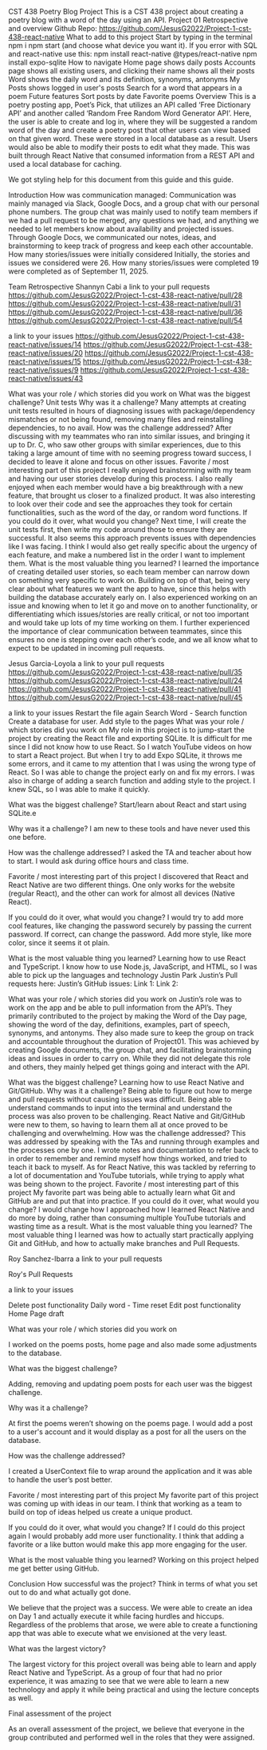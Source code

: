 CST 438 Poetry Blog Project
This is a CST 438 project about creating a poetry blog with a word of the day using an API.
Project 01 Retrospective and overview
Github Repo: https://github.com/JesusG2022/Project-1-cst-438-react-native
What to add to this project
Start by typing in the terminal
npm i
npm start (and choose what device you want it).
If you error with SQL and react-native use this:
npm install react-native @types/react-native
npm install expo-sqlite
How to navigate
Home page shows daily posts
Accounts page shows all existing users, and clicking their name shows all their posts
Word shows the daily word and its definition, synonyms, antonyms
My Posts shows logged in user's posts
Search for a word that appears in a poem
Future features
Sort posts by date
Favorite poems
Overview
This is a poetry posting app, Poet’s Pick, that utilizes an API called ‘Free Dictionary API’ and another called ‘Random Free Random Word Generator API’. Here, the user is able to create and log in, where they will be suggested a random word of the day and create a poetry post that other users can view based on that given word. These were stored in a local database as a result. Users would also be able to modify their posts to edit what they made.  This was built through React Native that consumed information from a REST API and used a local database for caching. 

We got styling help for this document from this guide and this guide. 

Introduction
How was communication managed:
Communication was mainly managed via Slack, Google Docs, and a group chat with our personal phone numbers. The group chat was mainly used to notify team members if we had a pull request to be merged, any questions we had, and anything we needed to let members know about availability and projected issues.
Through Google Docs, we communicated our notes, ideas, and brainstorming to keep track of progress and keep each other accountable. 
How many stories/issues were initially considered
Initially, the stories and issues we considered were 26. 
How many stories/issues were completed
19 were completed as of September 11, 2025. 

Team Retrospective
Shannyn Cabi
a link to your pull requests
https://github.com/JesusG2022/Project-1-cst-438-react-native/pull/28
https://github.com/JesusG2022/Project-1-cst-438-react-native/pull/31
https://github.com/JesusG2022/Project-1-cst-438-react-native/pull/36
https://github.com/JesusG2022/Project-1-cst-438-react-native/pull/54

a link to your issues
https://github.com/JesusG2022/Project-1-cst-438-react-native/issues/14
https://github.com/JesusG2022/Project-1-cst-438-react-native/issues/20
https://github.com/JesusG2022/Project-1-cst-438-react-native/issues/15
https://github.com/JesusG2022/Project-1-cst-438-react-native/issues/9
https://github.com/JesusG2022/Project-1-cst-438-react-native/issues/43

What was your role / which stories did you work on
What was the biggest challenge? 
Unit tests
Why was it a challenge?
Many attempts at creating unit tests resulted in hours of diagnosing issues with package/dependency mismatches or not being found, removing many files and reinstalling dependencies, to no avail.
How was the challenge addressed?
After discussing with my teammates who ran into similar issues, and bringing it up to Dr. C, who saw other groups with similar experiences, due to this taking a large amount of time with no seeming progress toward success, I decided to leave it alone and focus on other issues. 
Favorite / most interesting part of this project
I really enjoyed brainstorming with my team and having our user stories develop during this process. I also really enjoyed when each member would have a big breakthrough with a new feature, that brought us closer to a finalized product. It was also interesting to look over their code and see the approaches they took for certain functionalities, such as the word of the day, or random word functions.
If you could do it over, what would you change?
Next time, I will create the unit tests first, then write my code around those to ensure they are successful. It also seems this approach prevents issues with dependencies like I was facing. I think I would also get really specific about the urgency of each feature, and make a numbered list in the order I want to implement them.
What is the most valuable thing you learned?
I learned the importance of creating detailed user stories, so each team member can narrow down on something very specific to work on. Building on top of that, being very clear about what features we want the app to have, since this helps with building the database accurately early on. I also experienced working on an issue and knowing when to let it go and move on to another functionality, or differentiating which issues/stories are really critical, or not too important and would take up lots of my time working on them. I further experienced the importance of clear communication between teammates, since this ensures no one is stepping over each other’s code, and we all know what to expect to be updated in incoming pull requests.

Jesus Garcia-Loyola
a link to your pull requests
https://github.com/JesusG2022/Project-1-cst-438-react-native/pull/35
https://github.com/JesusG2022/Project-1-cst-438-react-native/pull/24
https://github.com/JesusG2022/Project-1-cst-438-react-native/pull/41 
https://github.com/JesusG2022/Project-1-cst-438-react-native/pull/45


a link to your issues
Restart the file again
Search Word - Search function
Create a database for user.
Add style to the pages
What was your role / which stories did you work on
My role in this project is to jump-start the project by creating the React file and exporting SQLite. It is difficult for me since I did not know how to use React. So I watch YouTube videos on how to start a React project. But when I try to add Expo SQLite, it throws me some errors, and it came to my attention that I was using the wrong type of React. So I was able to change the project early on and fix my errors. I was also in charge of adding a search function and adding style to the project. I knew SQL, so I was able to make it quickly. 



What was the biggest challenge? 
Start/learn about React and start using SQLite.e

Why was it a challenge?
I am new to these tools and have never used this one before. 

How was the challenge addressed?
I asked the TA and teacher about how to start. 
I would ask during office hours and class time. 

Favorite / most interesting part of this project
I discovered that React and React Native are two different things. 
One only works for the website (regular React), and the other can work for almost all devices (Native React).  

If you could do it over, what would you change?
I would try to add more cool features, like changing the password securely by passing the current password. If correct, can change the password.
Add more style, like more color, since it seems it ot plain. 
 
What is the most valuable thing you learned?
Learning how to use React and TypeScript. I know how to use Node.js, JavaScript, and HTML, so I was able to pick up the languages and technology 
Justin Park
Justin’s Pull requests here: 
Justin’s GitHub issues:
Link 1:
Link 2: 

What was your role / which stories did you work on
Justin’s role was to work on the app and be able to pull information from the API’s. They primarily contributed to the project by making the Word of the Day page, showing the word of the day, definitions, examples, part of speech, synonyms, and antonyms. They also made sure to keep the group on track and accountable throughout the duration of Project01. This was achieved by creating Google documents, the group chat, and facilitating brainstorming ideas and issues in order to carry on. While they did not delegate this role and others, they mainly helped get things going and interact with the API.  

What was the biggest challenge? 
Learning how to use React Native and Git/GitHub.
Why was it a challenge?
Being able to figure out how to merge and pull requests without causing issues was difficult. Being able to understand commands to input into the terminal and understand the process was also proven to be challenging. React Native and Git/GitHub were new to them, so having to learn them all at once proved to be challenging and overwhelming.
How was the challenge addressed?
This was addressed by speaking with the TAs and running through examples and the processes one by one. I wrote notes and documentation to refer back to in order to remember and remind myself how things worked, and tried to teach it back to myself. 
As for React Native, this was tackled by referring to a lot of documentation and YouTube tutorials, while trying to apply what was being shown to the project. 
Favorite / most interesting part of this project
My favorite part was being able to actually learn what Git and GitHub are and put that into practice. 
If you could do it over, what would you change?
I would change how I approached how I learned React Native and do more by doing, rather than consuming multiple YouTube tutorials and wasting time as a result.
What is the most valuable thing you learned?
The most valuable thing I learned was how to actually start practically applying Git and GitHub, and how to actually make branches and Pull Requests.


Roy Sanchez-Ibarra
a link to your pull requests

Roy's Pull Requests

a link to your issues

Delete post functionality
Daily word - Time reset
Edit post functionality
Home Page draft

What was your role / which stories did you work on

I worked on the poems posts, home page and also made some adjustments to the database.

What was the biggest challenge? 

Adding, removing and updating poem posts for each user was the biggest challenge. 

Why was it a challenge?

At first the poems weren’t showing on the poems page. I would add a post to a user's account and it would display as a post for all the users on the database.

How was the challenge addressed?

I created a UserContext file to wrap around the application and it was able to handle the user’s post better. 

Favorite / most interesting part of this project
My favorite part of this project was coming up with ideas in our team. I think that working as a team to build on top of ideas helped us create a unique product. 

If you could do it over, what would you change?
If I could do this project again I would probably add more user functionality. I think that adding a favorite or a like button would make this app more engaging for the user.

What is the most valuable thing you learned?
Working on this project helped me get better using GitHub.

Conclusion
How successful was the project?
Think in terms of what you set out to do and what actually got done.

We believe that the project was a success. We were able to create an idea on Day 1 and actually execute it while facing hurdles and hiccups. Regardless of the problems that arose, we were able to create a functioning app that was able to execute what we envisioned at the very least.


What was the largest victory?

The largest victory for this project overall was being able to learn and apply React Native and TypeScript. As a group of four that had no prior experience, it was amazing to see that we were able to learn a new technology and apply it while being practical and using the lecture concepts as well.

Final assessment of the project

As an overall assessment of the project, we believe that everyone in the group contributed and performed well in the roles that they were assigned.
